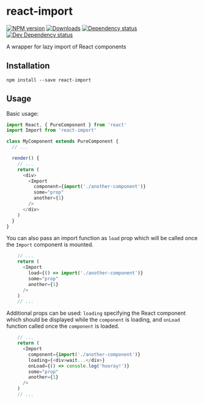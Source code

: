 # react-import

[![NPM version][npm-image]][npm-url] [![Downloads][downloads-image]][npm-url] [![Dependency status][david-dm-image]][david-dm-url] [![Dev Dependency status][david-dm-dev-image]][david-dm-dev-url]

A wrapper for lazy import of React components

## Installation
```
npm install --save react-import
```

## Usage
Basic usage:
```javascript
import React, { PureComponent } from 'react'
import Import from 'react-import'

class MyComponent extends PureComponent {
  // ...

  render() {
    // ...
    return (
      <div>
        <Import
          component={import('./another-component')}
          some="prop"
          another={1}
        />
      </div>
    )
  }
}
```

You can also pass an import function as `load` prop which will be called once the `Import` component is mounted.
```javascript
    // ...
    return (
      <Import
        load={() => import('./another-component')}
        some="prop"
        another={1}
      />
    )
    // ...
```

Additional props can be used: `loading` specifying the React component which should be displayed while the `component` is loading, and `onLoad` function called once the `component` is loaded.
```javascript
    // ...
    return (
      <Import
        component={import('./another-component')}
        loading={<div>wait...</div>}
        onLoad={() => console.log('hooray!')}
        some="prop"
        another={1}
      />
    )
    // ...
```

[npm-url]: https://npmjs.org/package/react-import
[downloads-image]: http://img.shields.io/npm/dm/react-import.svg
[npm-image]: http://img.shields.io/npm/v/react-import.svg
[david-dm-url]:https://david-dm.org/inker/react-import
[david-dm-image]:https://david-dm.org/inker/react-import.svg
[david-dm-dev-url]:https://david-dm.org/inker/react-import#info=devDependencies
[david-dm-dev-image]:https://david-dm.org/inker/react-import/dev-status.svg
